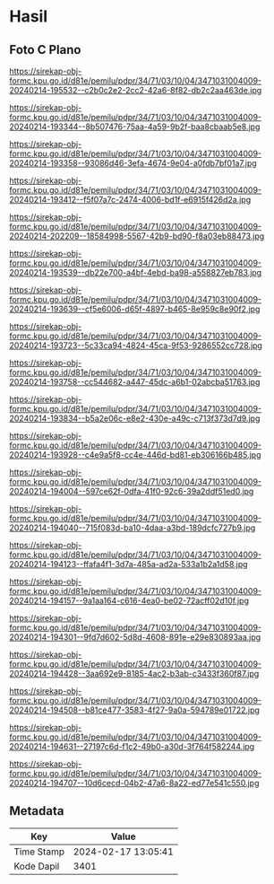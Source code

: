 # Hasil

## Foto C Plano

https://sirekap-obj-formc.kpu.go.id/d81e/pemilu/pdpr/34/71/03/10/04/3471031004009-20240214-195532--c2b0c2e2-2cc2-42a6-8f82-db2c2aa463de.jpg

https://sirekap-obj-formc.kpu.go.id/d81e/pemilu/pdpr/34/71/03/10/04/3471031004009-20240214-193344--8b507476-75aa-4a59-9b2f-baa8cbaab5e8.jpg

https://sirekap-obj-formc.kpu.go.id/d81e/pemilu/pdpr/34/71/03/10/04/3471031004009-20240214-193358--93086d46-3efa-4674-9e04-a0fdb7bf01a7.jpg

https://sirekap-obj-formc.kpu.go.id/d81e/pemilu/pdpr/34/71/03/10/04/3471031004009-20240214-193412--f5f07a7c-2474-4006-bd1f-e6915f426d2a.jpg

https://sirekap-obj-formc.kpu.go.id/d81e/pemilu/pdpr/34/71/03/10/04/3471031004009-20240214-202209--18584998-5567-42b9-bd90-f8a03eb88473.jpg

https://sirekap-obj-formc.kpu.go.id/d81e/pemilu/pdpr/34/71/03/10/04/3471031004009-20240214-193539--db22e700-a4bf-4ebd-ba98-a558827eb783.jpg

https://sirekap-obj-formc.kpu.go.id/d81e/pemilu/pdpr/34/71/03/10/04/3471031004009-20240214-193639--cf5e6006-d65f-4897-b465-8e959c8e90f2.jpg

https://sirekap-obj-formc.kpu.go.id/d81e/pemilu/pdpr/34/71/03/10/04/3471031004009-20240214-193723--5c33ca94-4824-45ca-9f53-9286552cc728.jpg

https://sirekap-obj-formc.kpu.go.id/d81e/pemilu/pdpr/34/71/03/10/04/3471031004009-20240214-193758--cc544682-a447-45dc-a6b1-02abcba51763.jpg

https://sirekap-obj-formc.kpu.go.id/d81e/pemilu/pdpr/34/71/03/10/04/3471031004009-20240214-193834--b5a2e06c-e8e2-430e-a49c-c713f373d7d9.jpg

https://sirekap-obj-formc.kpu.go.id/d81e/pemilu/pdpr/34/71/03/10/04/3471031004009-20240214-193928--c4e9a5f8-cc4e-446d-bd81-eb306166b485.jpg

https://sirekap-obj-formc.kpu.go.id/d81e/pemilu/pdpr/34/71/03/10/04/3471031004009-20240214-194004--597ce62f-0dfa-41f0-92c6-39a2ddf51ed0.jpg

https://sirekap-obj-formc.kpu.go.id/d81e/pemilu/pdpr/34/71/03/10/04/3471031004009-20240214-194040--715f083d-ba10-4daa-a3bd-189dcfc727b9.jpg

https://sirekap-obj-formc.kpu.go.id/d81e/pemilu/pdpr/34/71/03/10/04/3471031004009-20240214-194123--ffafa4f1-3d7a-485a-ad2a-533a1b2a1d58.jpg

https://sirekap-obj-formc.kpu.go.id/d81e/pemilu/pdpr/34/71/03/10/04/3471031004009-20240214-194157--9a1aa164-c616-4ea0-be02-72acff02d10f.jpg

https://sirekap-obj-formc.kpu.go.id/d81e/pemilu/pdpr/34/71/03/10/04/3471031004009-20240214-194301--9fd7d602-5d8d-4608-891e-e29e830893aa.jpg

https://sirekap-obj-formc.kpu.go.id/d81e/pemilu/pdpr/34/71/03/10/04/3471031004009-20240214-194428--3aa692e9-8185-4ac2-b3ab-c3433f360f87.jpg

https://sirekap-obj-formc.kpu.go.id/d81e/pemilu/pdpr/34/71/03/10/04/3471031004009-20240214-194508--b81ce477-3583-4f27-9a0a-594789e01722.jpg

https://sirekap-obj-formc.kpu.go.id/d81e/pemilu/pdpr/34/71/03/10/04/3471031004009-20240214-194631--27197c6d-f1c2-49b0-a30d-3f764f582244.jpg

https://sirekap-obj-formc.kpu.go.id/d81e/pemilu/pdpr/34/71/03/10/04/3471031004009-20240214-194707--10d6cecd-04b2-47a6-8a22-ed77e541c550.jpg


## Metadata

| Key        | Value               |
| ---------- | ------------------- |
| Time Stamp | 2024-02-17 13:05:41 |
| Kode Dapil | 3401                |



